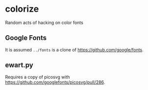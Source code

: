 # colorize
Random acts of hacking on color fonts

## Google Fonts

It is assumed `../fonts` is a clone of https://github.com/google/fonts.

## ewart.py

Requires a copy of picosvg with https://github.com/googlefonts/picosvg/pull/286.
